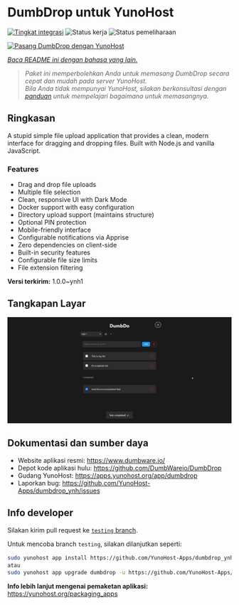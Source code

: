 <!--
N.B.: README ini dibuat secara otomatis oleh <https://github.com/YunoHost/apps/tree/master/tools/readme_generator>
Ini TIDAK boleh diedit dengan tangan.
-->

# DumbDrop untuk YunoHost

[![Tingkat integrasi](https://apps.yunohost.org/badge/integration/dumbdrop)](https://ci-apps.yunohost.org/ci/apps/dumbdrop/)
![Status kerja](https://apps.yunohost.org/badge/state/dumbdrop)
![Status pemeliharaan](https://apps.yunohost.org/badge/maintained/dumbdrop)

[![Pasang DumbDrop dengan YunoHost](https://install-app.yunohost.org/install-with-yunohost.svg)](https://install-app.yunohost.org/?app=dumbdrop)

*[Baca README ini dengan bahasa yang lain.](./ALL_README.md)*

> *Paket ini memperbolehkan Anda untuk memasang DumbDrop secara cepat dan mudah pada server YunoHost.*  
> *Bila Anda tidak mempunyai YunoHost, silakan berkonsultasi dengan [panduan](https://yunohost.org/install) untuk mempelajari bagaimana untuk memasangnya.*

## Ringkasan

A stupid simple file upload application that provides a clean, modern interface for dragging and dropping files. Built with Node.js and vanilla JavaScript.

### Features

- Drag and drop file uploads
- Multiple file selection
- Clean, responsive UI with Dark Mode
- Docker support with easy configuration
- Directory upload support (maintains structure)
- Optional PIN protection
- Mobile-friendly interface
- Configurable notifications via Apprise
- Zero dependencies on client-side
- Built-in security features
- Configurable file size limits
- File extension filtering


**Versi terkirim:** 1.0.0~ynh1

## Tangkapan Layar

![Tangkapan Layar pada DumbDrop](./doc/screenshots/screeshot.png)

## Dokumentasi dan sumber daya

- Website aplikasi resmi: <https://www.dumbware.io/>
- Depot kode aplikasi hulu: <https://github.com/DumbWareio/DumbDrop>
- Gudang YunoHost: <https://apps.yunohost.org/app/dumbdrop>
- Laporkan bug: <https://github.com/YunoHost-Apps/dumbdrop_ynh/issues>

## Info developer

Silakan kirim pull request ke [`testing` branch](https://github.com/YunoHost-Apps/dumbdrop_ynh/tree/testing).

Untuk mencoba branch `testing`, silakan dilanjutkan seperti:

```bash
sudo yunohost app install https://github.com/YunoHost-Apps/dumbdrop_ynh/tree/testing --debug
atau
sudo yunohost app upgrade dumbdrop -u https://github.com/YunoHost-Apps/dumbdrop_ynh/tree/testing --debug
```

**Info lebih lanjut mengenai pemaketan aplikasi:** <https://yunohost.org/packaging_apps>
